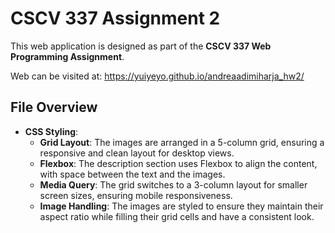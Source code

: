 # CSCV 337 Assignment 2

This web application is designed as part of the **CSCV 337 Web Programming Assignment**.

Web can be visited at: https://yuiyeyo.github.io/andreaadimiharja_hw2/

## File Overview

- **CSS Styling**:
  - **Grid Layout**: The images are arranged in a 5-column grid, ensuring a responsive and clean layout for desktop views.
  - **Flexbox**: The description section uses Flexbox to align the content, with space between the text and the images.
  - **Media Query**: The grid switches to a 3-column layout for smaller screen sizes, ensuring mobile responsiveness.
  - **Image Handling**: The images are styled to ensure they maintain their aspect ratio while filling their grid cells and have a consistent look.
